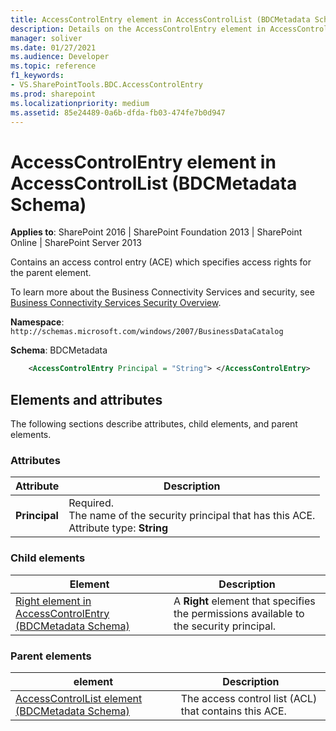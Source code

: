 ```yaml
---
title: AccessControlEntry element in AccessControlList (BDCMetadata Schema)
description: Details on the AccessControlEntry element in AccessControlList (BDCMetadata Schema)
manager: soliver
ms.date: 01/27/2021
ms.audience: Developer
ms.topic: reference
f1_keywords:
- VS.SharePointTools.BDC.AccessControlEntry
ms.prod: sharepoint
ms.localizationpriority: medium
ms.assetid: 85e24489-0a6b-dfda-fb03-474fe7b0d947
---
```


# AccessControlEntry element in AccessControlList (BDCMetadata Schema)

**Applies to**: SharePoint 2016 | SharePoint Foundation 2013 | SharePoint Online | SharePoint Server 2013

Contains an access control entry (ACE) which specifies access rights for the parent element.

To learn more about the Business Connectivity Services and security, see [Business Connectivity Services Security Overview](https://technet.microsoft.com/library/ee661734(office.14).aspx).

**Namespace**: `http://schemas.microsoft.com/windows/2007/BusinessDataCatalog`

**Schema**: BDCMetadata

```XML
    <AccessControlEntry Principal = "String"> </AccessControlEntry>
```

## Elements and attributes

The following sections describe attributes, child elements, and parent elements.

### Attributes

| Attribute | Description |
| --- | --- |
| **Principal** | Required. </br> The name of the security principal that has this ACE. </br> Attribute type: **String** |

### Child elements

  
| Element | Description |
| --- | --- |
| [Right element in AccessControlEntry (BDCMetadata Schema)](right-element-in-accesscontrolentry-bdcmetadata-schema.md) | A **Right** element that specifies the permissions available to the security principal. |


### Parent elements
  
| element | Description |
| --- | --- |
| [AccessControlList element (BDCMetadata Schema)](accesscontrollist-element-bdcmetadata-schema.md) | The access control list (ACL) that contains this ACE. |